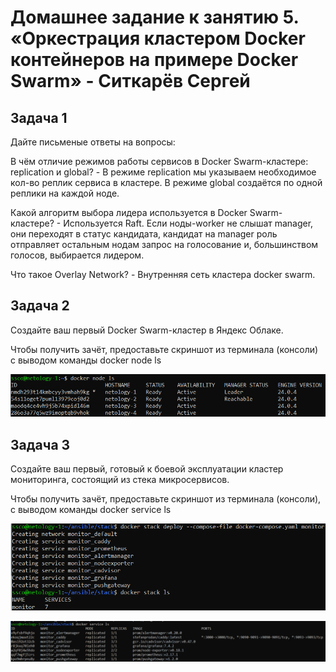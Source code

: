 # Домашнее задание к занятию 5. «Оркестрация кластером Docker контейнеров на примере Docker Swarm» - Ситкарёв Сергей

## Задача 1

Дайте письменые ответы на вопросы:

В чём отличие режимов работы сервисов в Docker Swarm-кластере: replication и global? - В режиме replication мы указываем необходимое кол-во реплик сервиса в кластере. В режиме global создаётся по одной реплики на каждой ноде.

Какой алгоритм выбора лидера используется в Docker Swarm-кластере? - Используется Raft. Если ноды-worker не слышат manager, они переходят в статус кандидата, кандидат на manager роль отправляет остальным нодам запрос на голосование и, большинством голосов, выбирается лидером.

Что такое Overlay Network? - Внутренняя сеть кластера docker swarm.

## Задача 2

Создайте ваш первый Docker Swarm-кластер в Яндекс Облаке.

Чтобы получить зачёт, предоставьте скриншот из терминала (консоли) с выводом команды docker node ls

![Задание2](https://github.com/SSitkarev/virt-05-docker-swarm/blob/main/img/2.png)

## Задача 3

Создайте ваш первый, готовый к боевой эксплуатации кластер мониторинга, состоящий из стека микросервисов.

Чтобы получить зачёт, предоставьте скриншот из терминала (консоли), с выводом команды docker service ls

![Задание3](https://github.com/SSitkarev/virt-05-docker-swarm/blob/main/img/3-1.png)

![Задание3](https://github.com/SSitkarev/virt-05-docker-swarm/blob/main/img/3-2.png)